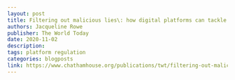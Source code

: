 ```yaml
---
layout: post
title: Filtering out malicious lies\: how digital platforms can tackle disinformation
authors: Jacqueline Rowe
publisher: The World Today
date: 2020-11-02
description: 
tags: platform regulation
categories: blogposts
link: https://www.chathamhouse.org/publications/twt/filtering-out-malicious-lies
---
```

